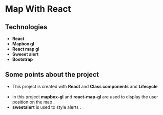 # Map With React

## Technologies

- **React**
- **Mapbox gl**
- **React map gl**
- **Sweeet alert**
- **Bootstrap**

## Some points about the project

- This project is created with **React** and **Class components** and **Lifecycle** .
- In this project **mapbox-gl** and **react-map-gl** are used to display the user position on the map .
- **sweetalert** is used to style alerts .
